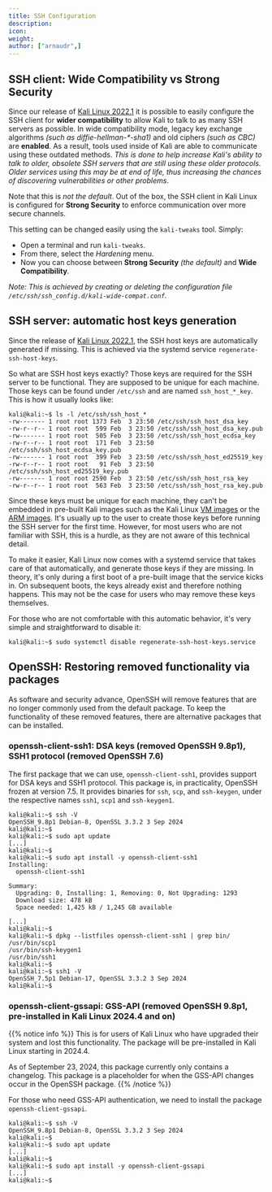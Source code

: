 ```yaml
---
title: SSH Configuration
description:
icon:
weight:
author: ["arnaudr",]
---
```


## SSH client: Wide Compatibility vs Strong Security

Since our release of [Kali Linux 2022.1](/blog/kali-linux-2022-1-release/) it is possible to easily configure the SSH client for **wider compatibility** to allow Kali to talk to as many SSH servers as possible. In wide compatibility mode, legacy key exchange algorithms _(such as diffie-hellman-*-sha1)_ and old ciphers _(such as CBC)_ are **enabled**. As a result, tools used inside of Kali are able to communicate using these outdated methods. _This is done to help increase Kali's ability to talk to older, obsolete SSH servers that are still using these older protocols. Older services using this may be at end of life, thus increasing the chances of discovering vulnerabilities or other problems_.

Note that this is _not the default_. Out of the box, the SSH client in Kali Linux is configured for **Strong Security** to enforce communication over more secure channels.

This setting can be changed easily using the `kali-tweaks` tool. Simply:

- Open a terminal and run `kali-tweaks`. 
- From there, select the _Hardening_ menu.
- Now you can choose between **Strong Security** _(the default)_ and **Wide Compatibility**.

_Note: This is achieved by creating or deleting the configuration file `/etc/ssh/ssh_config.d/kali-wide-compat.conf`._

## SSH server: automatic host keys generation

Since the release of [Kali Linux 2022.1](/blog/kali-linux-2022-1-release/), the SSH host keys are automatically generated if missing. This is achieved via the systemd service `regenerate-ssh-host-keys`.

So what are SSH host keys exactly? Those keys are required for the SSH server to be functional. They are supposed to be unique for each machine. Those keys can be found under `/etc/ssh` and are named `ssh_host_*_key`. This is how it usually looks like:

```console
kali@kali:~$ ls -l /etc/ssh/ssh_host_*
-rw------- 1 root root 1373 Feb  3 23:50 /etc/ssh/ssh_host_dsa_key
-rw-r--r-- 1 root root  599 Feb  3 23:50 /etc/ssh/ssh_host_dsa_key.pub
-rw------- 1 root root  505 Feb  3 23:50 /etc/ssh/ssh_host_ecdsa_key
-rw-r--r-- 1 root root  171 Feb  3 23:50 /etc/ssh/ssh_host_ecdsa_key.pub
-rw------- 1 root root  399 Feb  3 23:50 /etc/ssh/ssh_host_ed25519_key
-rw-r--r-- 1 root root   91 Feb  3 23:50 /etc/ssh/ssh_host_ed25519_key.pub
-rw------- 1 root root 2590 Feb  3 23:50 /etc/ssh/ssh_host_rsa_key
-rw-r--r-- 1 root root  563 Feb  3 23:50 /etc/ssh/ssh_host_rsa_key.pub
```

Since these keys must be unique for each machine, they can't be embedded in pre-built Kali images such as the Kali Linux [VM images](/get-kali/#kali-virtual-machines) or the [ARM images](/get-kali/#kali-arm). It's usually up to the user to create those keys before running the SSH server for the first time. However, for most users who are not familiar with SSH, this is a hurdle, as they are not aware of this technical detail.

To make it easier, Kali Linux now comes with a systemd service that takes care of that automatically, and generate those keys if they are missing. In theory, it's only during a first boot of a pre-built image that the service kicks in. On subsequent boots, the keys already exist and therefore nothing happens. This may not be the case for users who may remove these keys themselves.

For those who are not comfortable with this automatic behavior, it's very simple and straightforward to disable it:

```console
kali@kali:~$ sudo systemctl disable regenerate-ssh-host-keys.service
```

## OpenSSH: Restoring removed functionality via packages

As software and security advance, OpenSSH will remove features that are no longer commonly used from the default package. To keep the functionality of these removed features, there are alternative packages that can be installed.

### openssh-client-ssh1: DSA keys (removed OpenSSH 9.8p1), SSH1 protocol (removed OpenSSH 7.6)

The first package that we can use, `openssh-client-ssh1`, provides support for DSA keys and SSH1 protocol. This package is, in practicality, OpenSSH frozen at version 7.5. It provides binaries for `ssh`, `scp`, and `ssh-keygen`, under the respective names `ssh1`, `scp1` and `ssh-keygen1`.

```console
kali@kali:~$ ssh -V
OpenSSH_9.8p1 Debian-8, OpenSSL 3.3.2 3 Sep 2024
kali@kali:~$
kali@kali:~$ sudo apt update
[...]
kali@kali:~$
kali@kali:~$ sudo apt install -y openssh-client-ssh1
Installing:
  openssh-client-ssh1

Summary:
  Upgrading: 0, Installing: 1, Removing: 0, Not Upgrading: 1293
  Download size: 478 kB
  Space needed: 1,425 kB / 1,245 GB available

[...]
kali@kali:~$
kali@kali:~$ dpkg --listfiles openssh-client-ssh1 | grep bin/
/usr/bin/scp1
/usr/bin/ssh-keygen1
/usr/bin/ssh1
kali@kali:~$
kali@kali:~$ ssh1 -V
OpenSSH_7.5p1 Debian-17, OpenSSL 3.3.2 3 Sep 2024
kali@kali:~$
```

### openssh-client-gssapi: GSS-API (removed OpenSSH 9.8p1, pre-installed in Kali Linux 2024.4 and on)

{{% notice info %}}
This is for users of Kali Linux who have upgraded their system and lost this functionality. The package will be pre-installed in Kali Linux starting in 2024.4.

As of September 23, 2024, this package currently only contains a changelog. This package is a placeholder for when the GSS-API changes occur in the OpenSSH package.
{{% /notice %}}

For those who need GSS-API authentication, we need to install the package `openssh-client-gssapi`.

```console
kali@kali:~$ ssh -V
OpenSSH_9.8p1 Debian-8, OpenSSL 3.3.2 3 Sep 2024
kali@kali:~$
kali@kali:~$ sudo apt update
[...]
kali@kali:~$
kali@kali:~$ sudo apt install -y openssh-client-gssapi
[...]
kali@kali:~$
```
